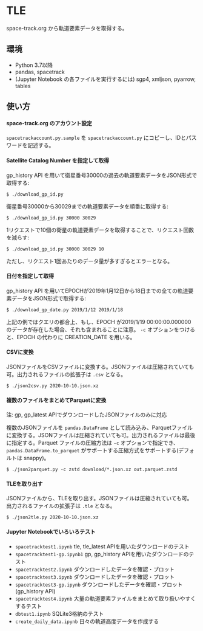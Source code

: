 # TLE

space-track.org から軌道要素データを取得する。

## 環境
- Python 3.7以降
- pandas, spacetrack
- (Jupyter Notebook の各ファイルを実行するには) sgp4, xmljson, pyarrow, tables

## 使い方

#### space-track.org のアカウント設定
`spacetrackaccount.py.sample` を `spacetrackaccount.py` にコピーし、IDとパスワードを記述する。

#### Satellite Catalog Number を指定して取得

gp_history API を用いて衛星番号30000の過去の軌道要素データをJSON形式で取得する:

    $ ./download_gp_id.py

衛星番号30000から30029までの軌道要素データを順番に取得する:

    $ ./download_gp_id.py 30000 30029

1リクエストで10個の衛星の軌道要素データを取得することで、リクエスト回数を減らす:

    $ ./download_gp_id.py 30000 30029 10

ただし、リクエスト1回あたりのデータ量が多すぎるとエラーとなる。

#### 日付を指定して取得

gp_history API を用いてEPOCHが2019年1月12日から18日までの全ての軌道要素データをJSON形式で取得する:

    $ ./download_gp_date.py 2019/1/12 2019/1/18

上記の例ではクエリの都合上、もし、EPOCH が2019/1/19 00:00:00.000000 のデータが存在した場合、それも含まれることに注意。
`-c` オプションをつけると、EPOCH の代わりに CREATION_DATE を用いる。

#### CSVに変換

JSONファイルをCSVファイルに変換する。JSONファイルは圧縮されていても可。出力されるファイルの拡張子は `.csv` となる。

    $ ./json2csv.py 2020-10-10.json.xz

#### 複数のファイルをまとめてParquetに変換

注: gp, gp_latest APIでダウンロードしたJSONファイルのみに対応

複数のJSONファイルを `pandas.DataFrame` として読み込み、Parquetファイルに変換する。JSONファイルは圧縮されていても可。出力されるファイルは最後に指定する。Parquet ファイルの圧縮方法は `-c` オプションで指定でき、`pandas.DataFrame.to_parquet` がサポートする圧縮方式をサポートする(デフォルトは snappy)。

    $ ./json2parquet.py -c zstd download/*.json.xz out.parquet.zstd

#### TLEを取り出す

JSONファイルから、TLEを取り出す。JSONファイルは圧縮されていても可。出力されるファイルの拡張子は `.tle` となる。

    $ ./json2tle.py 2020-10-10.json.xz

#### Jupyter Notebookでいろいろテスト

- `spacetracktest1.ipynb` tle, tle_latest APIを用いたダウンロードのテスト
- `spacetracktest1-gp.ipynb1` gp, gp_history APIを用いたダウンロードのテスト
- `spacetracktest2.ipynb` ダウンロードしたデータを確認・プロット
- `spacetracktest3.ipynb` ダウンロードしたデータを確認・プロット
- `spacetracktest3-gp.ipynb` ダウンロードしたデータを確認・プロット (gp_history API)
- `spacetracktest4.ipynb` 大量の軌道要素ファイルをまとめて取り扱いやすくするテスト
- `dbtest1.ipynb` SQLite3格納のテスト
- `create_daily_data.ipynb` 日々の軌道高度データを作成する
